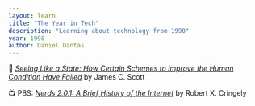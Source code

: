 ```yaml
---
layout: learn
title: "The Year in Tech"
description: "Learning about technology from 1998"
year: 1998
author: Daniel Dantas
---
```


📕 *[Seeing Like a State: How Certain Schemes to Improve the Human Condition Have Failed](https://en.wikipedia.org/wiki/Seeing_Like_a_State)* by James C. Scott <!-- 4/5/2024 -->

📺 PBS: [_Nerds 2.0.1: A Brief History of the Internet_](https://en.wikipedia.org/wiki/Nerds_2.0.1) by Robert X. Cringely <!-- 8/18/2016 -->


